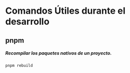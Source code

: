 # Comandos Útiles durante el desarrollo

## pnpm

##### Recompilar los paquetes nativos de un proyecto.

```
pnpm rebuild
```
